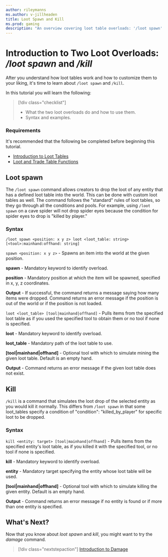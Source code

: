 ```yaml
---
author: rileymanns
ms.author: v-jillheaden
title: Loot Spawn and Kill
ms.prod: gaming
description: "An overview covering loot table overloads: '/loot spawn' and '/kill'"
---
```


# Introduction to Two Loot Overloads: */loot spawn* and */kill*

After you understand how loot tables work and how to customize them to your liking, it's time to learn about `/loot spawn` and `/kill`.

In this tutorial you will learn the following:

> [!div class="checklist"]
>
> - What the two loot overloads do and how to use them.
> - Syntax and examples.
 
### Requirements

It's recommended that the following be completed before beginning this tutorial.

- [Introduction to Loot Tables](IntroductionToLootTables.md)
- [Loot and Trade Table Functions](LootAndTradeTableFunctions.md)

## Loot spawn

The `/loot spawn` command allows creators to drop the loot of any entity that has a defined loot table into the world. This can be done with custom loot tables as well. The command follows the "standard" rules of loot tables, so they go through all the conditions and pools. For example, using `/loot spawn` on a cave spider will not drop spider eyes because the condition for spider eyes to drop is "killed by player."  

### Syntax

```
/loot spawn <position: x y z> loot <loot_table: string> [<tool>:mainhand:offhand: string]
```

`spawn <position: x y z>` - Spawns an item into the world at the given position.

**spawn** - Mandatory keyword to identify overload.

**position** - Mandatory position at which the item will be spawned, specified in x, y, z coordinates.

**Output** - If successful, the command returns a message saying how many items were dropped. Command returns an error message if the position is out of the world or if the position is not loaded.

`loot <loot_table> [tool|mainhand|offhand]` - Pulls items from the specified loot table as if you used the specified tool to obtain them or no tool if none is specified.

**loot** - Mandatory keyword to identify overload.

**loot_table** - Mandatory path of the loot table to use.

**[tool|mainhand|offhand]** - Optional tool with which to simulate mining the given loot table. Default is an empty hand.

**Output** - Command returns an error message if the given loot table does not exist.

## Kill

`/kill` is a command that simulates the loot drop of the selected entity as you would kill it normally. This differs from `/loot spawn` in that some loot_tables specify a condition of "condition": "killed_by_player" for specific loot to be dropped.  

### Syntax

`kill <entity: target> [tool|mainhand|offhand]` - Pulls items from the specified entity's loot table, as if you killed it with the specified tool, or no tool if none is specified.

**kill** - Mandatory keyword to identify overload.

**entity** - Mandatory target specifying the entity whose loot table will be used.

**[tool|mainhand|offhand]** - Optional tool with which to simulate killing the given entity. Default is an empty hand.

**Output** - Command returns an error message if no entity is found or if more than one entity is specified.

## What's Next?

Now that you know about *loot spawn* and *kill*, you might want to try the *damage* command.

> [!div class="nextstepaction"]
> [Introduction to Damage](CommandsDamageIntroduction.md)
